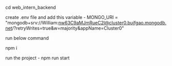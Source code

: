 cd web_intern_backend

create .env file and add this variable - MONGO_URI = "mongodb+srv://William:nw63C9aMJmRueC2l@cluster0.bujfgao.mongodb.net/?retryWrites=true&w=majority&appName=Cluster0"

run below command

npm i

run the project -  npm run start
